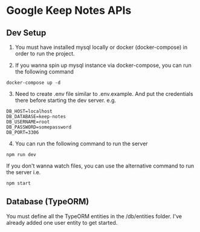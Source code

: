 # Google Keep Notes APIs

## Dev Setup
1. You must have installed mysql locally or docker (docker-compose) in order to run the project.

2. If you wanna spin up mysql instance via docker-compose, you can run the following command
```
docker-compose up -d
```

3. Need to create .env file similar to .env.example. And put the credentials there before starting the dev server.
e.g. 
```
DB_HOST=localhost
DB_DATABASE=keep-notes
DB_USERNAME=root
DB_PASSWORD=somepassword
DB_PORT=3306
```

4. You can run the following command to run the server
```
npm run dev
```

If you don't wanna watch files, you can use the alternative command to run the server i.e. 
```
npm start
```

## Database (TypeORM)
You must define all the TypeORM entities in the /db/entities folder. I've already added one user entity to get started.